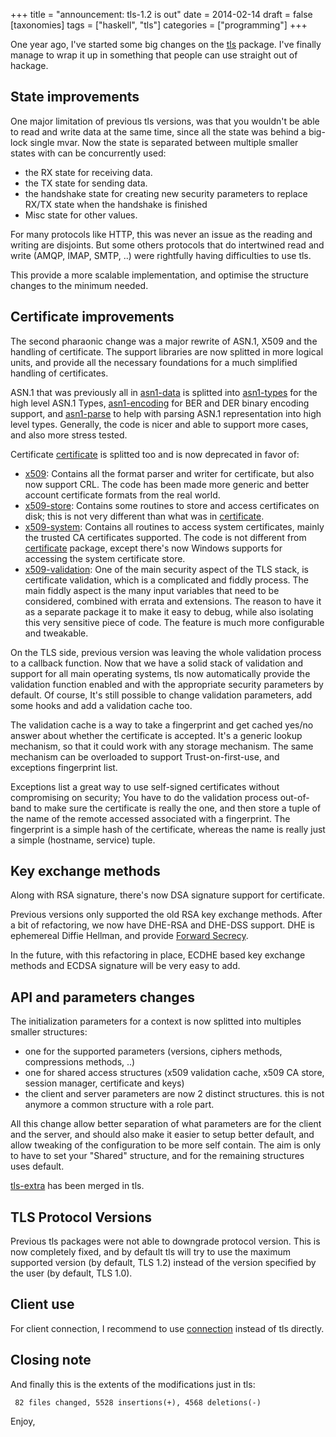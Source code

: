 +++
title = "announcement: tls-1.2 is out"
date = 2014-02-14
draft = false
[taxonomies]
tags = ["haskell", "tls"]
categories = ["programming"]
+++

One year ago, I've started some big changes on the [tls](http://hackage.haskell.org/package/tls) package.
I've finally manage to wrap it up in something that people can use straight out of hackage.

<!--more-->

State improvements
------------------

One major limitation of previous tls versions, was that you wouldn't be able to
read and write data at the same time, since all the state was behind a big-lock
single mvar. Now the state is separated between multiple smaller states with
can be concurrently used:

* the RX state for receiving data.
* the TX state for sending data.
* the handshake state for creating new security parameters to replace RX/TX state when the handshake is finished
* Misc state for other values.

For many protocols like HTTP, this was never an issue as the reading and
writing are disjoints. But some others protocols that do intertwined read and
write (AMQP, IMAP, SMTP, ..) were rightfully having difficulties to use tls.

This provide a more scalable implementation, and optimise the structure changes
to the minimum needed.

Certificate improvements
------------------------

The second pharaonic change was a major rewrite of ASN.1, X509 and the handling
of certificate. The support libraries are now splitted in more logical units, and
provide all the necessary foundations for a much simplified handling of
certificates.

ASN.1 that was previously all in [asn1-data](http://hackage.haskell.org/package/asn1-data) is splitted
into [asn1-types](http://hackage.haskell.org/package/asn1-types) for the high level ASN.1 Types,
[asn1-encoding](http://hackage.haskell.org/package/asn1-encoding) for BER and DER binary encoding support,
and [asn1-parse](http://hackage.haskell.org/package/asn1-parse) to
help with parsing ASN.1 representation into high level types. Generally,
the code is nicer and able to support more cases, and also more stress tested.

Certificate [certificate](http://hackage.haskell.org/package/certificate) is splitted too and is now deprecated in favor of:

* [x509](http://hackage.haskell.org/package/x509): Contains all the format
  parser and writer for certificate, but also now support CRL. The code has
  been made more generic and better account certificate formats from the real
  world.
* [x509-store](http://hackage.haskell.org/package/x509-store): Contains some
  routines to store and access certificates on disk; this is not very different
  than what was in [certificate](http://hackage.haskell.org/package/certificate").
* [x509-system](http://hackage.haskell.org/package/x509-system): Contains all
  routines to access system certificates, mainly the trusted CA certificates
  supported. The code is not different from [certificate](http://hackage.haskell.org/package/certificate")
  package, except there's now Windows supports for accessing the system
  certificate store.
* [x509-validation](http://hackage.haskell.org/package/x509-validation): One of
  the main security aspect of the TLS stack, is certificate validation, which
  is a complicated and fiddly process. The main fiddly aspect is the many input
  variables that need to be considered, combined with errata and extensions.
  The reason to have it as a separate package it to make it easy to debug,
  while also isolating this very sensitive piece of code. The feature is
  much more configurable and tweakable.

On the TLS side, previous version was leaving the whole validation process to a
callback function. Now that we have a solid stack of validation and support for
all main operating systems, tls now automatically provide the validation
function enabled and with the appropriate security parameters by default.  Of
course, It's still possible to change validation parameters, add some hooks and
add a validation cache too.

The validation cache is a way to take a fingerprint and get cached yes/no
answer about whether the certificate is accepted. It's a generic lookup
mechanism, so that it could work with any storage mechanism. The same mechanism
can be overloaded to support Trust-on-first-use, and exceptions fingerprint
list.

Exceptions list a great way to use self-signed certificates without
compromising on security; You have to do the validation process out-of-band to
make sure the certificate is really the one, and then store a tuple of the name
of the remote accessed associated with a fingerprint. The fingerprint is a
simple hash of the certificate, whereas the name is really just a simple
(hostname, service) tuple.

Key exchange methods
--------------------

Along with RSA signature, there's now DSA signature support for certificate.

Previous versions only supported the old RSA key exchange methods. After a bit
of refactoring, we now have DHE-RSA and DHE-DSS support. DHE is ephemereal
Diffie Hellman, and provide [Forward Secrecy](http://en.wikipedia.org/wiki/Forward_secrecy).

In the future, with this refactoring in place, ECDHE based key exchange methods
and ECDSA signature will be very easy to add.

API and parameters changes
--------------------------

The initialization parameters for a context is now splitted into multiples smaller structures:

* one for the supported parameters (versions, ciphers methods, compressions methods, ..)
* one for shared access structures (x509 validation cache, x509 CA store, session manager, certificate and keys)
* the client and server parameters are now 2 distinct structures. this is not anymore a common structure with a role part.

All this change allow better separation of what parameters are for the client
and the server, and should also make it easier to setup better default, and allow
tweaking of the configuration to be more self contain. The aim is only to have
to set your "Shared" structure, and for the remaining structures uses default.

 [tls-extra](http://hackage.haskell.org/package/tls-extra) has been merged in tls.

TLS Protocol Versions
---------------------

Previous tls packages were not able to downgrade protocol version. This is now completely fixed, and
by default tls will try to use the maximum supported version (by default, TLS 1.2)
instead of the version specified by the user (by default, TLS 1.0).

Client use
----------

For client connection, I recommend to use [connection](http://hackage.haskell.org/package/connection)
instead of tls directly.

Closing note
------------

And finally this is the extents of the modifications just in tls:

~~~~~~
 82 files changed, 5528 insertions(+), 4568 deletions(-)
~~~~~~

Enjoy,
